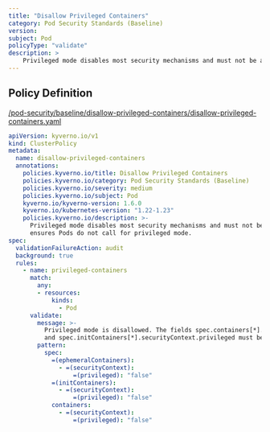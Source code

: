 ```yaml
---
title: "Disallow Privileged Containers"
category: Pod Security Standards (Baseline)
version: 
subject: Pod
policyType: "validate"
description: >
    Privileged mode disables most security mechanisms and must not be allowed. This policy ensures Pods do not call for privileged mode.
---
```


## Policy Definition
<a href="https://github.com/JimBugwadia/kyverno-policies/raw/fix_annotations//pod-security/baseline/disallow-privileged-containers/disallow-privileged-containers.yaml" target="-blank">/pod-security/baseline/disallow-privileged-containers/disallow-privileged-containers.yaml</a>

```yaml
apiVersion: kyverno.io/v1
kind: ClusterPolicy
metadata:
  name: disallow-privileged-containers
  annotations:
    policies.kyverno.io/title: Disallow Privileged Containers
    policies.kyverno.io/category: Pod Security Standards (Baseline)
    policies.kyverno.io/severity: medium
    policies.kyverno.io/subject: Pod
    kyverno.io/kyverno-version: 1.6.0
    kyverno.io/kubernetes-version: "1.22-1.23"
    policies.kyverno.io/description: >-
      Privileged mode disables most security mechanisms and must not be allowed. This policy
      ensures Pods do not call for privileged mode.
spec:
  validationFailureAction: audit
  background: true
  rules:
    - name: privileged-containers
      match:
        any:
        - resources:
            kinds:
              - Pod
      validate:
        message: >-
          Privileged mode is disallowed. The fields spec.containers[*].securityContext.privileged
          and spec.initContainers[*].securityContext.privileged must be unset or set to `false`.
        pattern:
          spec:
            =(ephemeralContainers):
              - =(securityContext):
                  =(privileged): "false"
            =(initContainers):
              - =(securityContext):
                  =(privileged): "false"
            containers:
              - =(securityContext):
                  =(privileged): "false"

```
